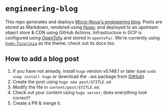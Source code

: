 # `engineering-blog`

This repo generates and deploys [Micro-Nova's engineering blog](https://blog.micro-nova.com). Posts are stored as Markdown, rendered using [Hugo](https://gohugo.io/), and deployed to an upstream object store & CDN using GitHub Actions. Infrastructure in GCP is configured using [OpenTofu](https://opentofu.org/) and stored in `opentofu/`. We're currently using [`hugo-ficurinia`](https://gitlab.com/gabmus/hugo-ficurinia) as the theme; check out its docs too.

## How to add a blog post

1. If you have not already, install `hugo` version v0.148.1 or later (use `sudo snap install hugo` or download the `.deb` package from [GitHub](https://github.com/gohugoio/hugo/releases))
1. Create the post using `hugo new post/$TITLE.md`
1. Modify the file in `content/post/$TITLE.md`.
1. Check out your content using `hugo server`; does everything look correct?
1. Create a PR & merge it.
